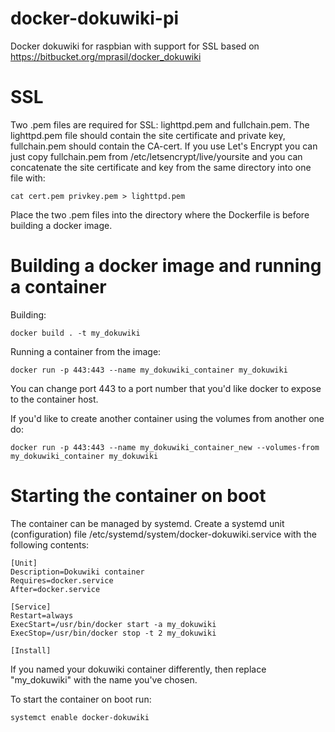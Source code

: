 # docker-dokuwiki-pi
Docker dokuwiki for raspbian with support for SSL based on https://bitbucket.org/mprasil/docker_dokuwiki

# SSL

Two .pem files are required for SSL: lighttpd.pem and fullchain.pem. The lighttpd.pem file should contain the site certificate and private key, fullchain.pem should contain the CA-cert. If you use Let's Encrypt you can just copy fullchain.pem from /etc/letsencrypt/live/yoursite and you can concatenate the site certificate and key from the same directory into one file with:

```
cat cert.pem privkey.pem > lighttpd.pem
```

Place the two .pem files into the directory where the Dockerfile is before building a docker image.

# Building a docker image and running a container

Building:

```
docker build . -t my_dokuwiki
```

Running a container from the image:

```
docker run -p 443:443 --name my_dokuwiki_container my_dokuwiki
```

You can change port 443 to a port number that you'd like docker to expose to the container host.

If you'd like to create another container using the volumes from another one do:

```
docker run -p 443:443 --name my_dokuwiki_container_new --volumes-from my_dokuwiki_container my_dokuwiki
```

# Starting the container on boot

The container can be managed by systemd. Create a systemd unit (configuration) file /etc/systemd/system/docker-dokuwiki.service with the following contents:

```
[Unit]
Description=Dokuwiki container
Requires=docker.service
After=docker.service

[Service]
Restart=always
ExecStart=/usr/bin/docker start -a my_dokuwiki
ExecStop=/usr/bin/docker stop -t 2 my_dokuwiki

[Install]
```

If you named your dokuwiki container differently, then replace "my_dokuwiki" with the name you've chosen.

To start the container on boot run:

```
systemct enable docker-dokuwiki
```